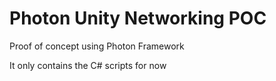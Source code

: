 # Photon Unity Networking POC



Proof of concept using Photon Framework

It only contains the C# scripts for now